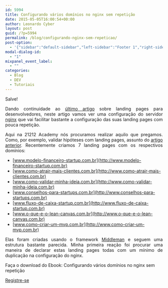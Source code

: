 ```yaml
---
id: 5994
title: Configurando vários domínios no nginx sem repetição
date: 2015-05-05T16:00:54+00:00
author: Leonardo Cyber
layout: post
guid: /?p=5994
permalink: /blog/configurando-nginx-sem-repeticao/
post-option:
  - '{"sidebar":"default-sidebar","left-sidebar":"Footer 1","right-sidebar":"Footer 1","page-title":"","page-caption":""}'
modal-dialog-id:
  - "1"
mixpanel_event_label:
  - ""
categories:
  - Blog
  - DEV
  - Tutoriais
---
```

<p style="text-align: justify;">
  Salve!
</p>

<p style="text-align: justify;">
  Dando continuidade ao <a href="/blog/guia-de-landing-pages-para-desenvolvedores/">último artigo</a> sobre landing pages para desenvolvedores, neste artigo vamos ver uma configuração do servidor <a href="http://nginx.org/">nginx</a> que vai facilitar bastante a configuração das suas landing pages com pouca repetição.
</p>

<p style="text-align: justify;">
  Aqui na 21212 Academy nós procuramos realizar aquilo que pregamos. Como, por exemplo, validar hipóteses com landing pages, assunto do <a href="/blog/guia-de-landing-pages-para-desenvolvedores/">artigo anterior</a>. Recentemente criamos 7 landing pages com os respectivos domínios:
</p>

  * [www.modelo-financeiro-startup.com.br](http://www.modelo-financeiro-startup.com.br)
  * [www.como-atrair-mais-clientes.com.br](http://www.como-atrair-mais-clientes.com.br)
  * [www.como-validar-minha-ideia.com.br](http://www.como-validar-minha-ideia.com.br)
  * [www.conselhos-para-startups.com.br](http://www.conselhos-para-startups.com.br)
  * [www.fluxo-de-caixa-startup.com.br](http://www.fluxo-de-caixa-startup.com.br)
  * [www.o-que-e-o-lean-canvas.com.br](http://www.o-que-e-o-lean-canvas.com.br)
  * [www.como-criar-um-mvp.com.br](http://www.como-criar-um-mvp.com.br)

<p style="text-align: justify;">
  Elas foram criadas usando o framework <a href="http://middlemanapp.com">Middleman</a> e seguem uma estrutura bastante parecida. Minha primeira reação foi procurar uma maneira de declarar estas landing pages todas com um mínimo de duplicação na configuração do nginx.
</p>

Faça o download do Ebook: Configurando vários domínios no nginx sem repetição

<div class="gdlr-course-button" >
  <a  href='http://bit.ly/nginx-sem-repeticao'>Registre-se</a>
</div>

&nbsp;